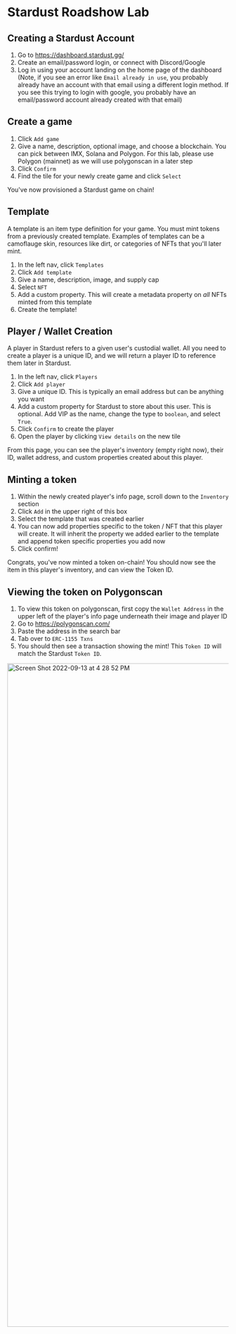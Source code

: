 # Stardust Roadshow Lab

## Creating a Stardust Account
1. Go to https://dashboard.stardust.gg/
2. Create an email/password login, or connect with Discord/Google
3. Log in using your account landing on the home page of the dashboard
(Note, if you see an error like `Email already in use`, you probably already have an account with that email using a different login method. If you see this trying to login with google, you probably have an email/password account already created with that email)

## Create a game
1. Click `Add game`
2. Give a name, description, optional image, and choose a blockchain. You can pick between IMX, Solana and Polygon. For this lab, please use Polygon (mainnet) as we will use polygonscan in a later step
3. Click `Confirm`
4. Find the tile for your newly create game and click `Select`

You've now provisioned a Stardust game on chain!

## Template
A template is an item type definition for your game. You must mint tokens from a previously created template. Examples of templates can be a camoflauge skin, resources like dirt, or categories of NFTs that you'll later mint.
1. In the left nav, click `Templates`
2. Click `Add template`
3. Give a name, description, image, and supply cap
4. Select `NFT`
5. Add a custom property. This will create a metadata property on _all_ NFTs minted from this template
6. Create the template!

## Player / Wallet Creation
A player in Stardust refers to a given user's custodial wallet. All you need to create a player is a unique ID, and we will return a player ID to reference them later in Stardust.
1. In the left nav, click `Players`
2. Click `Add player`
3. Give a unique ID. This is typically an email address but can be anything you want
4. Add a custom property for Stardust to store about this user. This is optional. Add VIP as the name, change the type to `boolean`, and select `True`.
5. Click `Confirm` to create the player
6. Open the player by clicking `View details` on the new tile

From this page, you can see the player's inventory (empty right now), their ID, wallet address, and custom properties created about this player.

## Minting a token
1. Within the newly created player's info page, scroll down to the `Inventory` section
2. Click `Add` in the upper right of this box
3. Select the template that was created earlier
4. You can now add properties specific to the token / NFT that this player will create. It will inherit the property we added earlier to the template and append token specific properties you add now
5. Click confirm!

Congrats, you've now minted a token on-chain! You should now see the item in this player's inventory, and can view the Token ID. 

## Viewing the token on Polygonscan
1. To view this token on polygonscan, first copy the `Wallet Address` in the upper left of the player's info page underneath their image and player ID
2. Go to https://polygonscan.com/
3. Paste the address in the search bar
4. Tab over to `ERC-1155 Txns`
5. You should then see a transaction showing the mint! This `Token ID` will match the Stardust `Token ID`.
<img width="1512" alt="Screen Shot 2022-09-13 at 4 28 52 PM" src="https://user-images.githubusercontent.com/23266037/190002929-5d0a3aa7-9e65-484d-8714-031104840582.png">
